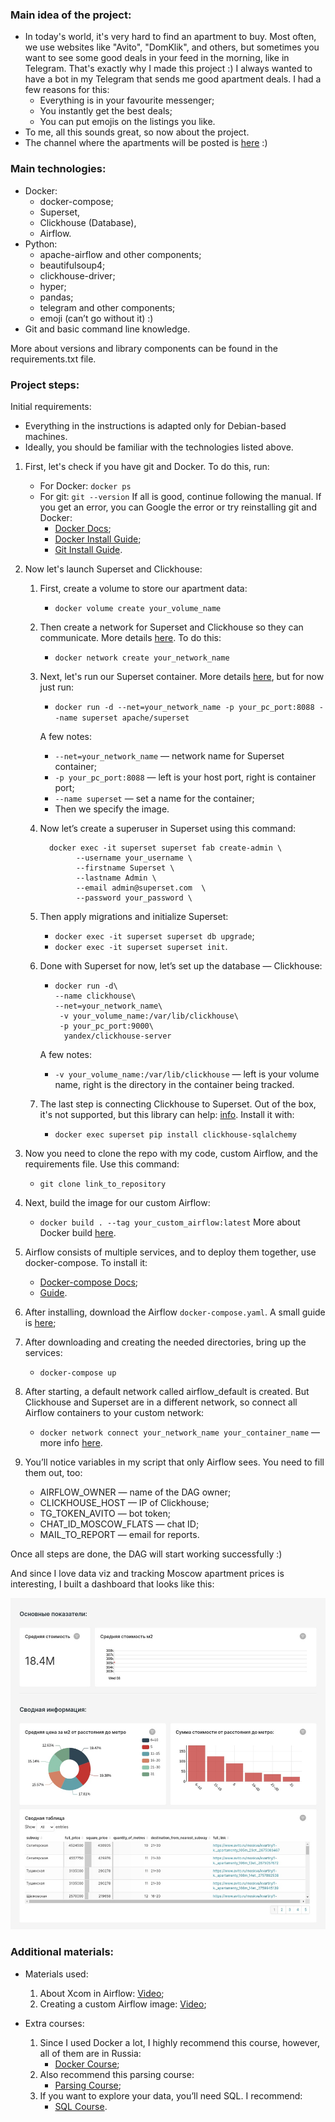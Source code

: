 ### Main idea of the project:

- In today's world, it's very hard to find an apartment to buy. Most often, we use websites like "Avito", "DomKlik", and others, but sometimes you want to see some good deals in your feed in the morning, like in Telegram. That's exactly why I made this project :)
I always wanted to have a bot in my Telegram that sends me good apartment deals. I had a few reasons for this:
  - Everything is in your favourite messenger;
  - You instantly get the best deals;
  - You can put emojis on the listings you like.
- To me, all this sounds great, so now about the project.
- The channel where the apartments will be posted is [here](https://t.me/moscow_flats_bot) :)

### Main technologies:

- Docker:
  - docker-compose;
  - Superset,
  - Clickhouse (Database),
  - Airflow.
- Python:
  - apache-airflow and other components;
  - beautifulsoup4;
  - clickhouse-driver;
  - hyper;
  - pandas;
  - telegram and other components;
  - emoji (can’t go without it) :)
- Git and basic command line knowledge.

More about versions and library components can be found in the requirements.txt file.

### Project steps:

Initial requirements:
- Everything in the instructions is adapted only for Debian-based machines.
- Ideally, you should be familiar with the technologies listed above.

1. First, let's check if you have git and Docker. To do this, run:
   - For Docker:
     ```docker ps```
   - For git:
     ```git --version```
   If all is good, continue following the manual. If you get an error, you can Google the error or try reinstalling git and Docker:
      - [Docker Docs](https://docs.docker.com/engine/install/ubuntu/);
      - [Docker Install Guide](https://www.digitalocean.com/community/tutorials/how-to-install-and-use-docker-on-ubuntu-20-04-ru);
      - [Git Install Guide](https://www.digitalocean.com/community/tutorials/how-to-install-git-on-ubuntu-20-04).

2. Now let's launch Superset and Clickhouse:
   1. First, create a volume to store our apartment data:
      - ```docker volume create your_volume_name```
   2. Then create a network for Superset and Clickhouse so they can communicate. More details [here](https://www.youtube.com/watch?v=bKFMS5C4CG0). To do this:
      - ```docker network create your_network_name```
   3. Next, let's run our Superset container. More details [here](https://hub.docker.com/r/apache/superset), but for now just run:
      - ```docker run -d --net=your_network_name -p your_pc_port:8088 --name superset apache/superset```

      A few notes:

      - ```--net=your_network_name``` — network name for Superset container;
      - ```-p your_pc_port:8088``` — left is your host port, right is container port;
      - ```--name superset``` — set a name for the container;
      - Then we specify the image.

   4. Now let’s create a superuser in Superset using this command:
      ``` 
        docker exec -it superset superset fab create-admin \
              --username your_username \
              --firstname Superset \ 
              --lastname Admin \ 
              --email admin@superset.com  \
              --password your_password \
      ```
   5. Then apply migrations and initialize Superset:
      - ```docker exec -it superset superset db upgrade```;
      - ```docker exec -it superset superset init```.
   6. Done with Superset for now, let’s set up the database — Clickhouse:
      - ```
        docker run -d\
        --name clickhouse\
        --net=your_network_name\
         -v your_volume_name:/var/lib/clickhouse\
         -p your_pc_port:9000\
          yandex/clickhouse-server
        ```
      A few notes:
      - ```-v your_volume_name:/var/lib/clickhouse``` — left is your volume name, right is the directory in the container being tracked.

   7. The last step is connecting Clickhouse to Superset. Out of the box, it's not supported, but this library can help: [info](https://superset.apache.org/docs/databases/clickhouse/). Install it with:
      - ```docker exec superset pip install clickhouse-sqlalchemy```
        
3. Now you need to clone the repo with my code, custom Airflow, and the requirements file. Use this command:  
   - ```git clone link_to_repository```
4. Next, build the image for our custom Airflow:
   - ```docker build . --tag your_custom_airflow:latest```
   More about Docker build [here](https://docs.docker.com/engine/reference/commandline/build/).
5. Airflow consists of multiple services, and to deploy them together, use docker-compose. To install it:
   - [Docker-compose Docs](https://docs.docker.com/compose/install/);
   - [Guide](https://www.digitalocean.com/community/tutorials/how-to-install-and-use-docker-compose-on-ubuntu-20-04).
6. After installing, download the Airflow `docker-compose.yaml`. A small guide is [here](https://airflow.apache.org/docs/apache-airflow/2.5.1/docker-compose.yaml);
7. After downloading and creating the needed directories, bring up the services:
   - ```docker-compose up```
8. After starting, a default network called airflow_default is created. But Clickhouse and Superset are in a different network, so connect all Airflow containers to your custom network:
   - ```docker network connect your_network_name your_container_name``` — more info [here](https://docs.docker.com/engine/reference/commandline/network_connect/).
9. You’ll notice variables in my script that only Airflow sees. You need to fill them out, too:
    - AIRFLOW_OWNER — name of the DAG owner;
    - CLICKHOUSE_HOST — IP of Clickhouse;
    - TG_TOKEN_AVITO — bot token;
    - CHAT_ID_MOSCOW_FLATS — chat ID;
    - MAIL_TO_REPORT — email for reports.

Once all steps are done, the DAG will start working successfully :)

And since I love data viz and tracking Moscow apartment prices is interesting, I built a dashboard that looks like this:

![Dashboard](dashboard.jpg)

### Additional materials:

- Materials used:
     1. About Xcom in Airflow: [Video](https://www.youtube.com/watch?v=8veO7-SN5ZY);
     2. Creating a custom Airflow image: [Video](https://www.youtube.com/watch?v=0UepvC9X4HY&t=165s);

- Extra courses:
     1. Since I used Docker a lot, I highly recommend this course, however, all of them are in Russia:
        - [Docker Course](https://karpov.courses/docker);
     2. Also recommend this parsing course:
        - [Parsing Course](https://stepik.org/course/104774/info);
     3. If you want to explore your data, you’ll need SQL. I recommend:
        - [SQL Course](https://karpov.courses/simulator-sql).
